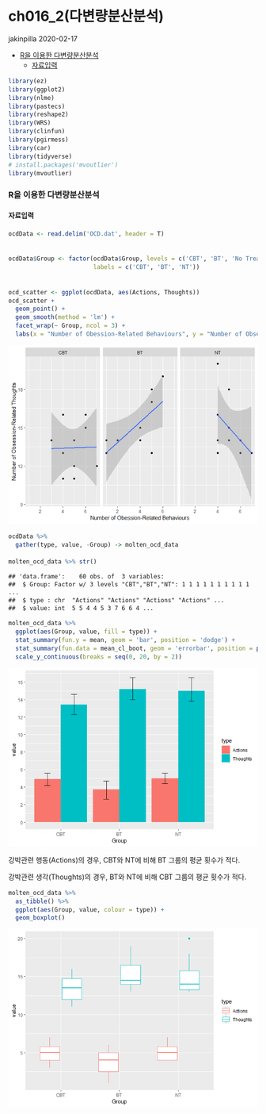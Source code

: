 ch016\_2(다변량분산분석)
================
jakinpilla
2020-02-17

  - [R을 이용한 다변량분산분석](#r을-이용한-다변량분산분석)
      - [자료입력](#자료입력)

``` r
library(ez)
library(ggplot2)
library(nlme)
library(pastecs)
library(reshape2)
library(WRS)
library(clinfun)
library(pgirmess)
library(car)
library(tidyverse)
# install.packages('mvoutlier')
library(mvoutlier)
```

### R을 이용한 다변량분산분석

#### 자료입력

``` r
ocdData <- read.delim('OCD.dat', header = T)


ocdData$Group <- factor(ocdData$Group, levels = c('CBT', 'BT', 'No Treatment Control'), 
                        labels = c('CBT', 'BT', 'NT'))


ocd_scatter <- ggplot(ocdData, aes(Actions, Thoughts))
ocd_scatter + 
  geom_point() +
  geom_smooth(method = 'lm') +
  facet_wrap(~ Group, ncol = 3) +
  labs(x = "Number of Obession-Related Behaviours", y = "Number of Obsession-Related Thoughts")
```

![](ch16_2_files/figure-gfm/unnamed-chunk-2-1.png)<!-- -->

``` r
ocdData %>%
  gather(type, value, -Group) -> molten_ocd_data 

molten_ocd_data %>% str()
```

    ## 'data.frame':    60 obs. of  3 variables:
    ##  $ Group: Factor w/ 3 levels "CBT","BT","NT": 1 1 1 1 1 1 1 1 1 1 ...
    ##  $ type : chr  "Actions" "Actions" "Actions" "Actions" ...
    ##  $ value: int  5 5 4 4 5 3 7 6 6 4 ...

``` r
molten_ocd_data %>%
  ggplot(aes(Group, value, fill = type)) +
  stat_summary(fun.y = mean, geom = 'bar', position = 'dodge') +
  stat_summary(fun.data = mean_cl_boot, geom = 'errorbar', position = position_dodge(width = .90), width = .2) +
  scale_y_continuous(breaks = seq(0, 20, by = 2))
```

![](ch16_2_files/figure-gfm/unnamed-chunk-2-2.png)<!-- -->

강박관련 행동(Actions)의 경우, CBT와 NT에 비해 BT 그룹의 평균 횟수가 적다.

강박관련 생각(Thoughts)의 경우, BT와 NT에 비해 CBT 그룹의 평균 횟수가 적다.

``` r
molten_ocd_data %>% 
  as_tibble() %>%
  ggplot(aes(Group, value, colour = type)) +
  geom_boxplot()
```

![](ch16_2_files/figure-gfm/unnamed-chunk-3-1.png)<!-- -->

